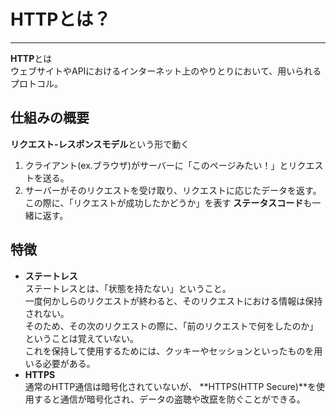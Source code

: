 # HTTPとは？

---

**HTTP**とは   
ウェブサイトやAPIにおけるインターネット上のやりとりにおいて、用いられるプロトコル。


## 仕組みの概要

**リクエスト-レスポンスモデル**という形で動く

1. クライアント(ex.ブラウザ)がサーバーに「このページみたい！」とリクエストを送る。
2. サーバーがそのリクエストを受け取り、リクエストに応じたデータを返す。   
この際に、「リクエストが成功したかどうか」を表す **ステータスコード**も一緒に返す。

## 特徴

- **ステートレス**   
    ステートレスとは、「状態を持たない」ということ。  
    一度何かしらのリクエストが終わると、そのリクエストにおける情報は保持されない。   
    そのため、その次のリクエストの際に、「前のリクエストで何をしたのか」ということは覚えていない。   
    これを保持して使用するためには、クッキーやセッションといったものを用いる必要がある。
- **HTTPS**   
    通常のHTTP通信は暗号化されていないが、 **HTTPS(HTTP Secure)**を使用すると通信が暗号化され、データの盗聴や改竄を防ぐことができる。
